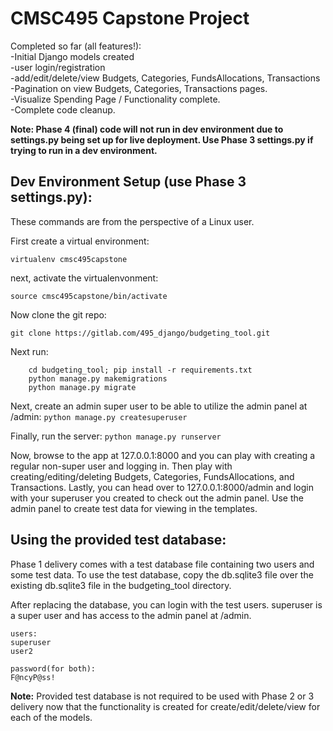 # CMSC495 Capstone Project

Completed so far (all features!):   
-Initial Django models created  
-user login/registration  
-add/edit/delete/view Budgets, Categories, FundsAllocations, Transactions  
-Pagination on view Budgets, Categories, Transactions pages.  
-Visualize Spending Page / Functionality complete.    
-Complete code cleanup.  

**Note: Phase 4 (final) code will not run in dev environment due to settings.py being set up for live deployment. Use Phase 3 settings.py if trying to run in a dev environment.**

## Dev Environment Setup (use Phase 3 settings.py):
These commands are from the perspective of a Linux user.

First create a virtual environment:

    virtualenv cmsc495capstone
    
next, activate the virtualenvonment:
  
    source cmsc495capstone/bin/activate

Now clone the git repo:

    git clone https://gitlab.com/495_django/budgeting_tool.git

Next run:

```
    cd budgeting_tool; pip install -r requirements.txt
    python manage.py makemigrations
    python manage.py migrate
```

Next, create an admin super user to be able to utilize the admin panel at /admin:
    `python manage.py createsuperuser`

Finally, run the server:
    `python manage.py runserver`

Now, browse to the app at 127.0.0.1:8000 and you can play with creating a regular non-super user and logging in. Then play with creating/editing/deleting Budgets, Categories, FundsAllocations, and Transactions. Lastly, you can head over to 127.0.0.1:8000/admin and login with your superuser you created to check out the admin panel. Use the admin panel to create test data for viewing in the templates.

## Using the provided test database:
Phase 1 delivery comes with a test database file containing two users and some test data. To use the test database, copy the db.sqlite3 file over the existing db.sqlite3 file in the budgeting_tool directory. 

After replacing the database, you can login with the test users. superuser is a super user and has access to the admin panel at /admin.

	users:
	superuser
	user2

	password(for both):
	F@ncyP@ss!

**Note:** Provided test database is not required to be used with Phase 2 or 3 delivery now that the functionality is created for create/edit/delete/view for each of the models.
